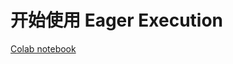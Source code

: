 # 开始使用 Eager Execution

[Colab notebook](https://colab.research.google.com/github/tensorflow/models/blob/master/samples/core/get_started/eager.ipynb)
